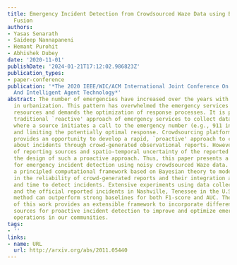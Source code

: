 ```yaml
---
title: Emergency Incident Detection from Crowdsourced Waze Data using Bayesian Information
  Fusion
authors:
- Yasas Senarath
- Saideep Nannapaneni
- Hemant Purohit
- Abhishek Dubey
date: '2020-11-01'
publishDate: '2024-01-21T17:12:02.986823Z'
publication_types:
- paper-conference
publication: '*The 2020 IEEE/WIC/ACM International Joint Conference On Web Intelligence
  And Intelligent Agent Technology*'
abstract: The number of emergencies have increased over the years with the growth
  in urbanization. This pattern has overwhelmed the emergency services with limited
  resources and demands the optimization of response processes. It is partly due to
  traditional `reactive' approach of emergency services to collect data about incidents,
  where a source initiates a call to the emergency number (e.g., 911 in U.S.), delaying
  and limiting the potentially optimal response. Crowdsourcing platforms such as Waze
  provides an opportunity to develop a rapid, `proactive' approach to collect data
  about incidents through crowd-generated observational reports. However, the reliability
  of reporting sources and spatio-temporal uncertainty of the reported incidents challenge
  the design of such a proactive approach. Thus, this paper presents a novel method
  for emergency incident detection using noisy crowdsourced Waze data. We propose
  a principled computational framework based on Bayesian theory to model the uncertainty
  in the reliability of crowd-generated reports and their integration across space
  and time to detect incidents. Extensive experiments using data collected from Waze
  and the official reported incidents in Nashville, Tenessee in the U.S. show our
  method can outperform strong baselines for both F1-score and AUC. The application
  of this work provides an extensible framework to incorporate different noisy data
  sources for proactive incident detection to improve and optimize emergency response
  operations in our communities.
tags:
- ''
links:
- name: URL
  url: http://arxiv.org/abs/2011.05440
---
```

